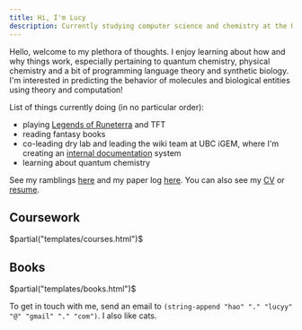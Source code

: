 ```yaml
---
title: Hi, I'm Lucy
description: Currently studying computer science and chemistry at the University of British Columbia.
---
```


Hello, welcome to my plethora of thoughts. I enjoy learning about how and why things work, especially pertaining to quantum chemistry, physical chemistry and a bit of programming language theory and synthetic biology. I'm interested in predicting the behavior of molecules and biological entities using theory and computation!

List of things currently doing (in no particular order):

- playing [Legends of Runeterra](https://playruneterra.com/en-us/) and TFT
- reading fantasy books
- co-leading dry lab and leading the wiki team at UBC iGEM, where I'm creating an [internal documentation](https://github.com/UBC-iGEM/internal-wiki-2023-24) system
- learning about quantum chemistry

See my ramblings [here](/archive) and my paper log [here](/read). You can also see my [CV](/cv/cv.pdf) or [resume](/resume-lucy/resume-Lucy-Hao.pdf).

## Coursework

$partial("templates/courses.html")$

## Books

$partial("templates/books.html")$

<p>
To get in touch with me, send an email to <code>(string-append "hao" "." "lucyy" "@" "gmail" "." "com")</code>. I also like cats.
</p>
